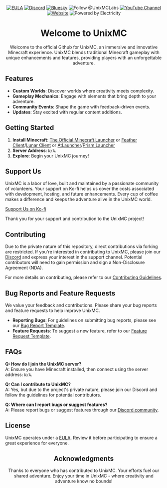 <div align="center">
  
[![EULA](https://img.shields.io/badge/EULA-Read%20Here-blue.svg?style=for-the-badge)](https://github.com/UnixMC-Project/.github/blob/main/EULA.md)
[![Discord](https://img.shields.io/discord/1057831496926376018.svg?label=&logo=discord&logoColor=ffffff&color=7389D8&labelColor=6A7EC2&style=for-the-badge)](https://unixmc.com/discord)
[![Bluesky](https://img.shields.io/badge/Bluesky-%40unixmc-blue.svg?logo=bluesky&style=for-the-badge)](https://www.bksy.app/profile/unixmc.bsky.social)
![Follow @UnixMCLabs](https://img.shields.io/twitter/follow/UnixMCLabs?style=for-the-badge&logo=twitter)
[![YouTube Channel](https://img.shields.io/badge/YouTube-Subscribe-red.svg?logo=YouTube&style=for-the-badge)](https://www.youtube.com/@UnixMCLabs)
[![Website](https://img.shields.io/badge/Website-unixmc.net-blue.svg?style=for-the-badge)](https://www.unixmc.net)
![Powered by Electricity](https://img.shields.io/badge/Powered%20by-Electricity-yellow?style=for-the-badge&logo=bolt)



# Welcome to UnixMC

Welcome to the official Github for UnixMC, an immersive and innovative Minecraft experience. UnixMC blends traditional Minecraft gameplay with unique enhancements and features, providing players with an unforgettable adventure.

</div>

## Features

- **Custom Worlds**: Discover worlds where creativity meets complexity.
- **Gameplay Mechanics**: Engage with elements that bring depth to your adventure.
- **Community Events**: Shape the game with feedback-driven events.
- **Updates**: Stay excited with regular content additions.

## Getting Started

1. **Install Minecraft**: [The Official Minecraft Launcher](https://minecraft.net/download) or [Feather Client](https://feathermc.com/)/[Lunar Client](https://www.lunarclient.com/) or [AtLauncher](https://atlauncher.com/)/[Prism Launcher](https://prismlauncher.org/)
2. **Server Address**: `N/A`.
3. **Explore**: Begin your UnixMC journey!

## Support Us

UnixMC is a labor of love, built and maintained by a passionate community of volunteers. Your support on Ko-fi helps us cover the costs associated with development, hosting, and future enhancements. Every cup of coffee makes a difference and keeps the adventure alive in the UnixMC world.

[Support Us on Ko-fi](https://ko-fi.com/unixmclabs)

Thank you for your support and contribution to the UnixMC project!

## Contributing

Due to the private nature of this repository, direct contributions via forking are restricted. If you're interested in contributing to UnixMC, please join our [Discord](https://discord.gg/unixmc) and express your interest in the support channel. Potential contributors will need to gain permission and sign a Non-Disclosure Agreement (NDA).

For more details on contributing, please refer to our [Contributing Guidelines](CONTRIBUTING.md).

## Bug Reports and Feature Requests

We value your feedback and contributions. Please share your bug reports and feature requests to help improve UnixMC.

- **Reporting Bugs**: For guidelines on submitting bug reports, please see our [Bug Report Template](BUG_REPORT_TEMPLATE.md).
- **Feature Requests**: To suggest a new feature, refer to our [Feature Request Template](FEATURE_REQUEST_TEMPLATE.md).

## FAQs

**Q: How do I join the UnixMC server?**  
A: Ensure you have Minecraft installed, then connect using the server address: `N/A`.

**Q: Can I contribute to UnixMC?**  
A: Yes, but due to the project's private nature, please join our Discord and follow the guidelines for potential contributors.

**Q: Where can I report bugs or suggest features?**  
A: Please report bugs or suggest features through our [Discord community](https://unixmc.com/discord).

## License

UnixMC operates under a [EULA](https://github.com/UnixMC-Project/.github/blob/main/EULA.md). Review it before participating to ensure a great experience for everyone.

<div align="center">

## Acknowledgments

Thanks to everyone who has contributed to UnixMC. Your efforts fuel our shared adventure. Enjoy your time in UnixMC - where creativity and adventure know no bounds!

</div>
